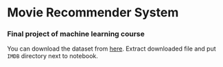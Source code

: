 # Movie Recommender System
### Final project of machine learning course

You can download the dataset from [here](https://drive.google.com/file/d/1W3-WEplVSztLR3lvkyYdiKZGMT4y0cNi/view?usp=sharing). Extract downloaded file and put `IMDB` directory next to notebook.
